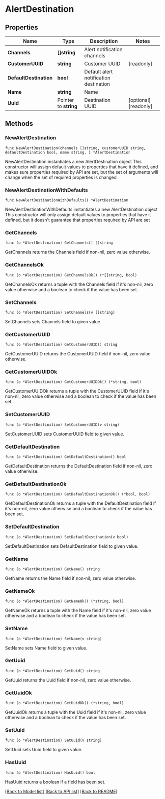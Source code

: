 # AlertDestination

## Properties

Name | Type | Description | Notes
------------ | ------------- | ------------- | -------------
**Channels** | **[]string** | Alert notification channels | 
**CustomerUUID** | **string** | Customer UUID | [readonly] 
**DefaultDestination** | **bool** | Default alert notification destination | 
**Name** | **string** | Name | 
**Uuid** | Pointer to **string** | Destination UUID | [optional] [readonly] 

## Methods

### NewAlertDestination

`func NewAlertDestination(channels []string, customerUUID string, defaultDestination bool, name string, ) *AlertDestination`

NewAlertDestination instantiates a new AlertDestination object
This constructor will assign default values to properties that have it defined,
and makes sure properties required by API are set, but the set of arguments
will change when the set of required properties is changed

### NewAlertDestinationWithDefaults

`func NewAlertDestinationWithDefaults() *AlertDestination`

NewAlertDestinationWithDefaults instantiates a new AlertDestination object
This constructor will only assign default values to properties that have it defined,
but it doesn't guarantee that properties required by API are set

### GetChannels

`func (o *AlertDestination) GetChannels() []string`

GetChannels returns the Channels field if non-nil, zero value otherwise.

### GetChannelsOk

`func (o *AlertDestination) GetChannelsOk() (*[]string, bool)`

GetChannelsOk returns a tuple with the Channels field if it's non-nil, zero value otherwise
and a boolean to check if the value has been set.

### SetChannels

`func (o *AlertDestination) SetChannels(v []string)`

SetChannels sets Channels field to given value.


### GetCustomerUUID

`func (o *AlertDestination) GetCustomerUUID() string`

GetCustomerUUID returns the CustomerUUID field if non-nil, zero value otherwise.

### GetCustomerUUIDOk

`func (o *AlertDestination) GetCustomerUUIDOk() (*string, bool)`

GetCustomerUUIDOk returns a tuple with the CustomerUUID field if it's non-nil, zero value otherwise
and a boolean to check if the value has been set.

### SetCustomerUUID

`func (o *AlertDestination) SetCustomerUUID(v string)`

SetCustomerUUID sets CustomerUUID field to given value.


### GetDefaultDestination

`func (o *AlertDestination) GetDefaultDestination() bool`

GetDefaultDestination returns the DefaultDestination field if non-nil, zero value otherwise.

### GetDefaultDestinationOk

`func (o *AlertDestination) GetDefaultDestinationOk() (*bool, bool)`

GetDefaultDestinationOk returns a tuple with the DefaultDestination field if it's non-nil, zero value otherwise
and a boolean to check if the value has been set.

### SetDefaultDestination

`func (o *AlertDestination) SetDefaultDestination(v bool)`

SetDefaultDestination sets DefaultDestination field to given value.


### GetName

`func (o *AlertDestination) GetName() string`

GetName returns the Name field if non-nil, zero value otherwise.

### GetNameOk

`func (o *AlertDestination) GetNameOk() (*string, bool)`

GetNameOk returns a tuple with the Name field if it's non-nil, zero value otherwise
and a boolean to check if the value has been set.

### SetName

`func (o *AlertDestination) SetName(v string)`

SetName sets Name field to given value.


### GetUuid

`func (o *AlertDestination) GetUuid() string`

GetUuid returns the Uuid field if non-nil, zero value otherwise.

### GetUuidOk

`func (o *AlertDestination) GetUuidOk() (*string, bool)`

GetUuidOk returns a tuple with the Uuid field if it's non-nil, zero value otherwise
and a boolean to check if the value has been set.

### SetUuid

`func (o *AlertDestination) SetUuid(v string)`

SetUuid sets Uuid field to given value.

### HasUuid

`func (o *AlertDestination) HasUuid() bool`

HasUuid returns a boolean if a field has been set.


[[Back to Model list]](../README.md#documentation-for-models) [[Back to API list]](../README.md#documentation-for-api-endpoints) [[Back to README]](../README.md)


